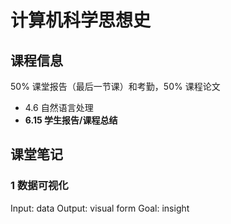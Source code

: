 # 计算机科学思想史


## 课程信息
50% 课堂报告（最后一节课）和考勤，50% 课程论文

* 4.6 自然语言处理
* **6.15 学生报告/课程总结**

## 课堂笔记
### 1 数据可视化
Input: data
Output: visual form
Goal: insight
